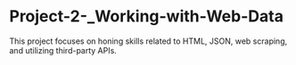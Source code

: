 # Project-2-_Working-with-Web-Data
This project focuses on honing skills related to HTML, JSON, web scraping, and utilizing third-party APIs.
